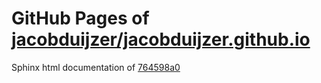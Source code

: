 GitHub Pages of [jacobduijzer/jacobduijzer.github.io](https://github.com/jacobduijzer/jacobduijzer.github.io.git)
===
Sphinx html documentation of [764598a0](https://github.com/jacobduijzer/jacobduijzer.github.io/tree/764598a092f3695db3aff17106b7336c37e1057b)
